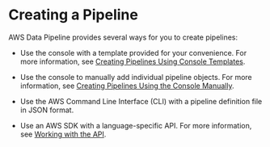 # Creating a Pipeline<a name="dp-creating-pipelines"></a>

AWS Data Pipeline provides several ways for you to create pipelines:

+ Use the console with a template provided for your convenience\. For more information, see [Creating Pipelines Using Console Templates](dp-console-templates.md)\.

+ Use the console to manually add individual pipeline objects\. For more information, see [Creating Pipelines Using the Console Manually](dp-console-manual.md)\.

+ Use the AWS Command Line Interface \(CLI\) with a pipeline definition file in JSON format\.

+ Use an AWS SDK with a language\-specific API\. For more information, see [Working with the API](dp-program-pipeline.md)\.